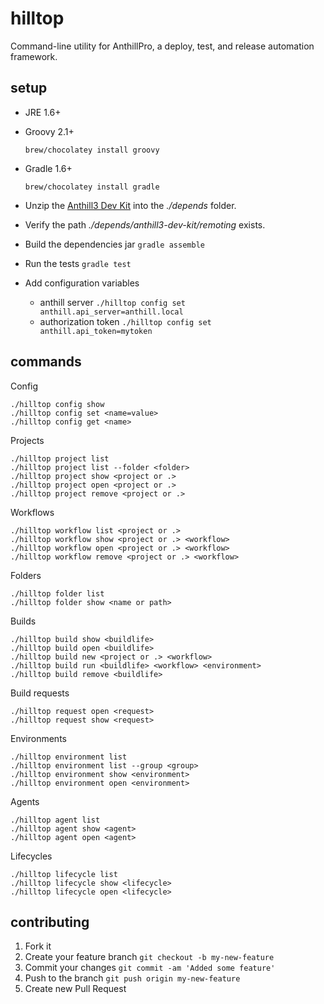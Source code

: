 # hilltop

Command-line utility for AnthillPro, a deploy, test, and release automation framework.

## setup

* JRE 1.6+
* Groovy 2.1+

    `brew/chocolatey install groovy`

* Gradle 1.6+

    `brew/chocolatey install gradle`

* Unzip the [Anthill3 Dev Kit](http://docs.urbancode.com/anthill3-help-3.8/html/DevKit.html) into the *./depends* folder.
 * Verify the path *./depends/anthill3-dev-kit/remoting* exists.
* Build the dependencies jar `gradle assemble`
* Run the tests `gradle test`
* Add configuration variables
    * anthill server `./hilltop config set anthill.api_server=anthill.local`
    * authorization token `./hilltop config set anthill.api_token=mytoken`

## commands

Config

    ./hilltop config show
    ./hilltop config set <name=value>
    ./hilltop config get <name>

Projects

    ./hilltop project list
    ./hilltop project list --folder <folder>
    ./hilltop project show <project or .>
    ./hilltop project open <project or .>
    ./hilltop project remove <project or .>

Workflows

    ./hilltop workflow list <project or .>
    ./hilltop workflow show <project or .> <workflow>
    ./hilltop workflow open <project or .> <workflow>
    ./hilltop workflow remove <project or .> <workflow>

Folders

    ./hilltop folder list
    ./hilltop folder show <name or path>

Builds

    ./hilltop build show <buildlife>
    ./hilltop build open <buildlife>
    ./hilltop build new <project or .> <workflow>
    ./hilltop build run <buildlife> <workflow> <environment>
    ./hilltop build remove <buildlife>

Build requests

    ./hilltop request open <request>
    ./hilltop request show <request>

Environments

    ./hilltop environment list
    ./hilltop environment list --group <group>
    ./hilltop environment show <environment>
    ./hilltop environment open <environment>

Agents

    ./hilltop agent list
    ./hilltop agent show <agent>
    ./hilltop agent open <agent>

Lifecycles

    ./hilltop lifecycle list
    ./hilltop lifecycle show <lifecycle>
    ./hilltop lifecycle open <lifecycle>

## contributing

1. Fork it
2. Create your feature branch `git checkout -b my-new-feature`
3. Commit your changes `git commit -am 'Added some feature'`
4. Push to the branch `git push origin my-new-feature`
5. Create new Pull Request
